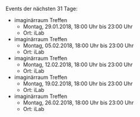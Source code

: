 Events der nächsten 31 Tage:

- imaginärraum Treffen
  - Montag, 29.01.2018, 18:00 Uhr bis 23:00 Uhr
  - Ort: iLab
- imaginärraum Treffen
  - Montag, 05.02.2018, 18:00 Uhr bis 23:00 Uhr
  - Ort: iLab
- imaginärraum Treffen
  - Montag, 12.02.2018, 18:00 Uhr bis 23:00 Uhr
  - Ort: iLab
- imaginärraum Treffen
  - Montag, 19.02.2018, 18:00 Uhr bis 23:00 Uhr
  - Ort: iLab
- imaginärraum Treffen
  - Montag, 26.02.2018, 18:00 Uhr bis 23:00 Uhr
  - Ort: iLab
